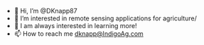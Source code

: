 - 👋 Hi, I’m @DKnapp87
- 👀 I’m interested in remote sensing applications for agriculture/
- 🌱 I am always interested in learning more!
- 📫 How to reach me dknapp@IndigoAg.com

<!---
DKnapp87/DKnapp87 is a ✨ special ✨ repository because its `README.md` (this file) appears on your GitHub profile.
You can click the Preview link to take a look at your changes.
--->
